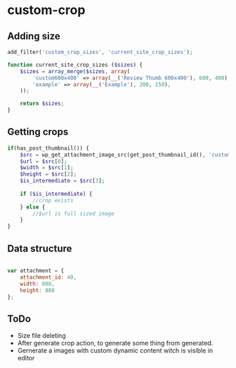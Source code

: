 # custom-crop

## Adding size

```php
add_filter('custom_crop_sizes', 'current_site_crop_sizes');

function current_site_crop_sizes ($sizes) {
    $sizes = array_merge($sizes, array(
        'custom600x400' => array(__('Review Thumb 600x400'), 600, 400),
        'example' => array(__('Example'), 200, 150),
    ));

    return $sizes;
}
```

## Getting crops

```php
if(has_post_thumbnail()) {
    $src = wp_get_attachment_image_src(get_post_thumbnail_id(), 'custom600x400');
    $url = $src[0];
    $width = $src[1];
    $height = $src[2];
    $is_intermediate = $src[3];
    
    if ($is_intermediate) {
        //crop exists
    } else {
        //$url is full sized image
    }
}
```

## Data structure

```javascript

var attachment = {
    attachment_id: 40,
    width: 888,
    height: 888
};

```

 
## ToDo

 * Size file deleting
 * After generate crop action, to generate some thing from generated.
 * Gernerate a images with custom dynamic content witch is visible in editor